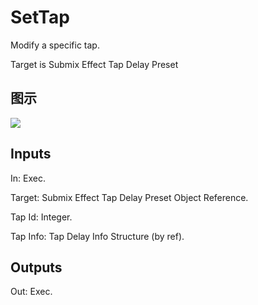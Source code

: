 # SetTap

Modify a specific tap.

Target is Submix Effect Tap Delay Preset

## 图示

![]($-20221218-18044331.png)

## Inputs

In: Exec.

Target: Submix Effect Tap Delay Preset Object Reference.

Tap Id: Integer.

Tap Info: Tap Delay Info Structure (by ref).  

## Outputs

Out: Exec.

